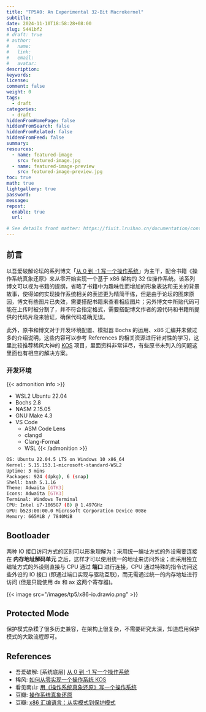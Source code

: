 ```yaml
---
title: "TP5A0: An Experimental 32-Bit Macrokernel"
subtitle:
date: 2024-11-10T18:58:28+08:00
slug: 5441bf2
# draft: true
# author:
#   name:
#   link:
#   email:
#   avatar:
description:
keywords:
license:
comment: false
weight: 0
tags:
  - draft
categories:
  - draft
hiddenFromHomePage: false
hiddenFromSearch: false
hiddenFromRelated: false
hiddenFromFeed: false
summary:
resources:
  - name: featured-image
    src: featured-image.jpg
  - name: featured-image-preview
    src: featured-image-preview.jpg
toc: true
math: true
lightgallery: true
password:
message:
repost:
  enable: true
  url:

# See details front matter: https://fixit.lruihao.cn/documentation/content-management/introduction/#front-matter
---
```


<!--more-->

## 前言

以吾爱破解论坛的系列博文「[从 0 到 -1 写一个操作系统](https://www.52pojie.cn/thread-1748588-1-1.html)」为主干，配合书籍《操作系统真象还原》来从零开始实现一个基于 x86 架构的 32 位操作系统。该系列博文可以视为书籍的提纲，省略了书籍中为趣味性而增加的形象表达和无关的背景故事，使得如何实现操作系统相关的表述更为精简干练，但是由于论坛的图床原因，博文有些图片已失效，需要搭配书籍来查看相应图片；另外博文中所贴代码可能在上传时被分割了，并不符合指定格式，需要搭配博文作者的源代码和书籍所提供的代码片段来验证，确保代码准确无误。

此外，原书和博文对于开发环境配置、模拟器 Bochs 的运用、x86 汇编并未做过多的介绍说明，这些内容可以参考 References 的相关资源进行针对性的学习，这里比较推荐稀风大神的 [KOS](https://gitee.com/thin-wind/KOS) 项目，里面资料非常详尽，有些原书未列入的问题这里面也有相应的解决方案。

### 开发环境

{{< admonition info >}}
- WSL2 Ubuntu 22.04
- Bochs 2.8
- NASM 2.15.05
- GNU Make 4.3
- VS Code
  - ASM Code Lens
  - clangd
  - Clang-Format
  - WSL
{{< /admonition >}}

```bash
OS: Ubuntu 22.04.5 LTS on Windows 10 x86_64
Kernel: 5.15.153.1-microsoft-standard-WSL2
Uptime: 3 mins
Packages: 924 (dpkg), 6 (snap)
Shell: bash 5.1.16
Theme: Adwaita [GTK3]
Icons: Adwaita [GTK3]
Terminal: Windows Terminal
CPU: Intel i7-1065G7 (8) @ 1.497GHz
GPU: b523:00:00.0 Microsoft Corporation Device 008e
Memory: 665MiB / 7840MiB
```

## Bootloader

两种 IO 接口访问方式的区别可以形象理解为：采用统一编址方式的外设需要连接在 **内存地址解码单元** 之后，这样才可以使用统一的地址来访问外设；而采用独立编址方式的外设则直接与 CPU 通过 **端口** 进行连接，CPU 通过特殊的指令访问这些外设的 IO 接口 (即通过端口实现与驱动互联)，而无需通过统一的内存地址进行访问 (但是只能使用 dx 和 ax 这两个寄存器)。

{{< image src="/images/tp5/x86-io.drawio.png" >}}

## Protected Mode

保护模式杂糅了很多历史兼容，在架构上很复杂，不需要研究太深，知道启用保护模式的大致流程即可。

## References

- 吾爱破解: \[系统底层\] [从 0 到 -1 写一个操作系统](https://www.52pojie.cn/thread-1748588-1-1.html)
- 稀风: [如何从零实现一个操作系统 KOS](https://gitee.com/thin-wind/KOS)
- 看见南山: [用《操作系统真象还原》写一个操作系统](https://space.bilibili.com/8393171/channel/collectiondetail?sid=1394920)
- 豆瓣: [操作系统真象还原](https://book.douban.com/subject/26745156/)
- 豆瓣: [x86 汇编语言：从实模式到保护模式](https://book.douban.com/subject/20492528/)
